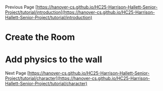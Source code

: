Previous Page [https://hanover-cs.github.io/HC25-Harrison-Hallett-Senior-Project/tutorial/introduction](https://hanover-cs.github.io/HC25-Harrison-Hallett-Senior-Project/tutorial/introduction)

# Create the Room

# Add physics to the wall


Next Page [https://hanover-cs.github.io/HC25-Harrison-Hallett-Senior-Project/tutorial/character](https://hanover-cs.github.io/HC25-Harrison-Hallett-Senior-Project/tutorial/character)
